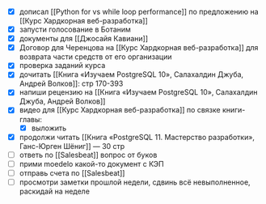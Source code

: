 - [x] дописал [[Python for vs while loop performance]] по предложению на [[Курс Хардкорная веб-разработка]]
- [x] запусти голосование в Ботаним
- [x] документы для [[Джосайя Кавиани]]
- [x] Договор для Черенцова на [[Курс Хардкорная веб-разработка]] для возврата части средств от его организации
- [x] проверка заданий курса
- [x] дочитать [[Книга «Изучаем PostgreSQL 10», Салахалдин Джуба, Андрей Волков]]: стр 170-393
- [x] напиши рецензию на [[Книга «Изучаем PostgreSQL 10», Салахалдин Джуба, Андрей Волков]]
- [x] видео для [[Курс Хардкорная веб-разработка]] по связке книги-главы:
	- [x] выложить
- [x] продолжи читать [[Книга «PostgreSQL 11. Мастерство разработки», Ганс-Юрген Шёниг]] — 30 стр
- [ ] ответь по [[Salesbeat]] вопрос от буков 
- [ ] прими moedelo какой-то документ с КЭП
- [ ] отправь счета по [[Salesbeat]]
- [ ] просмотри заметки прошлой недели, сдвинь всё невыполненное, раскидай на неделе